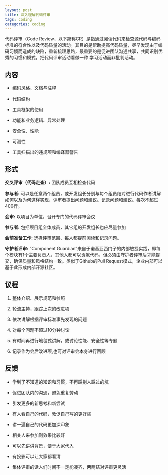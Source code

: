 ```yaml
---
layout: post
title: 深入理解代码评审
tags: coding
categories: coding
---
```



代码评审（Code Review，以下简称CR）是指通过阅读代码来检查源代码与编码标准的符合性以及代码质量的活动。其目的是帮助提高代码质量，尽早发现由于编码习惯而造成的缺陷，重新梳理思路，最重要的是促进团队沟通共享，共同识别优秀的习惯和模式，把代码评审活动看做一种 学习活动而非批判活动。

## 内容

- 编码风格、文档与注释

- 代码结构

- 工具框架的使用

- 功能和业务逻辑、异常处理

- 安全性、性能

- 可测性

- 工具扫描出的违规项和编译器警告

## 形式

**交叉评审（代码走查）:** 团队成员互相检查代码

**参与者:** 可以是任意两个组员，或开发组长分别与每个组员结对进行代码作者讲解如何以及为何这样实现、评审者提出问题和建议。记录问题和建议。每次不超过400行。

**会审:** 以项目为单位，召开专门的代码评审会议

**参与者:** 包括项目组全体成员，其它组的开发组长也应尽量参加

**会前准备工作:** 选择评审范围、每人都提前阅读和记录问题。

**守护者评审:** ”Component Guardian”来自于诺基亚西门子的内部敏捷实践，即每个模块有1个主要负责人，其他人都可以贡献代码，但必须由守护者评审后才能提交，确保质量和风格结构一致。类似于Github的Pull Request模式，企业内部可以基于此形成内部开源社区。

## 议程

1. 整体介绍、展示规范和参照

2. 轮流主持，跟踪上次的改进项

3. 依次讲解根据评审标准事先发现的问题

4. 对每个问题不超过10分钟讨论

5. 有时间再进行地毯式讲解，或讨论性能、安全性等专题

6. 记录作为会后改进项,也可对评审会本身进行回顾

## 反馈

* 学到了不知道的知识和习惯，不再踩别人踩过的坑

* 促进团队内的沟通，避免重复劳动

* 引发更多的新思考和新尝试

* 有人看自己的代码，敦促自己写的更好些

* 讲一遍自己的代码更加深印象

* 相关人来参加则效果比较好

* 可以先讲讲背景，便于大家代入

* 有投影可以让大家都看清

* 集体评审的话人们时间不一定能凑齐，两两结对评审更灵活
